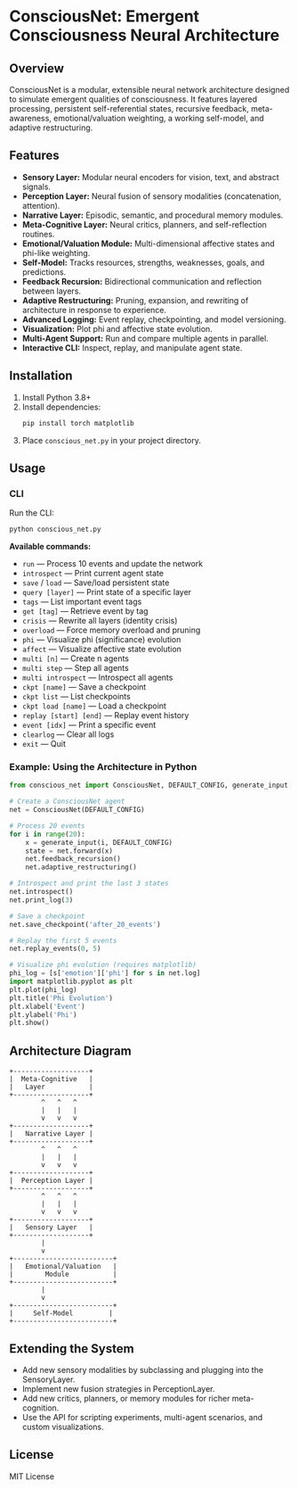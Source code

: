 # ConsciousNet: Emergent Consciousness Neural Architecture

## Overview
ConsciousNet is a modular, extensible neural network architecture designed to simulate emergent qualities of consciousness. It features layered processing, persistent self-referential states, recursive feedback, meta-awareness, emotional/valuation weighting, a working self-model, and adaptive restructuring.

## Features
- **Sensory Layer:** Modular neural encoders for vision, text, and abstract signals.
- **Perception Layer:** Neural fusion of sensory modalities (concatenation, attention).
- **Narrative Layer:** Episodic, semantic, and procedural memory modules.
- **Meta-Cognitive Layer:** Neural critics, planners, and self-reflection routines.
- **Emotional/Valuation Module:** Multi-dimensional affective states and phi-like weighting.
- **Self-Model:** Tracks resources, strengths, weaknesses, goals, and predictions.
- **Feedback Recursion:** Bidirectional communication and reflection between layers.
- **Adaptive Restructuring:** Pruning, expansion, and rewriting of architecture in response to experience.
- **Advanced Logging:** Event replay, checkpointing, and model versioning.
- **Visualization:** Plot phi and affective state evolution.
- **Multi-Agent Support:** Run and compare multiple agents in parallel.
- **Interactive CLI:** Inspect, replay, and manipulate agent state.

## Installation
1. Install Python 3.8+
2. Install dependencies:
   ```bash
   pip install torch matplotlib
   ```
3. Place `conscious_net.py` in your project directory.

## Usage
### CLI
Run the CLI:
```bash
python conscious_net.py
```

**Available commands:**
- `run` — Process 10 events and update the network
- `introspect` — Print current agent state
- `save` / `load` — Save/load persistent state
- `query [layer]` — Print state of a specific layer
- `tags` — List important event tags
- `get [tag]` — Retrieve event by tag
- `crisis` — Rewrite all layers (identity crisis)
- `overload` — Force memory overload and pruning
- `phi` — Visualize phi (significance) evolution
- `affect` — Visualize affective state evolution
- `multi [n]` — Create n agents
- `multi step` — Step all agents
- `multi introspect` — Introspect all agents
- `ckpt [name]` — Save a checkpoint
- `ckpt list` — List checkpoints
- `ckpt load [name]` — Load a checkpoint
- `replay [start] [end]` — Replay event history
- `event [idx]` — Print a specific event
- `clearlog` — Clear all logs
- `exit` — Quit

### Example: Using the Architecture in Python
```python
from conscious_net import ConsciousNet, DEFAULT_CONFIG, generate_input

# Create a ConsciousNet agent
net = ConsciousNet(DEFAULT_CONFIG)

# Process 20 events
for i in range(20):
    x = generate_input(i, DEFAULT_CONFIG)
    state = net.forward(x)
    net.feedback_recursion()
    net.adaptive_restructuring()

# Introspect and print the last 3 states
net.introspect()
net.print_log(3)

# Save a checkpoint
net.save_checkpoint('after_20_events')

# Replay the first 5 events
net.replay_events(0, 5)

# Visualize phi evolution (requires matplotlib)
phi_log = [s['emotion']['phi'] for s in net.log]
import matplotlib.pyplot as plt
plt.plot(phi_log)
plt.title('Phi Evolution')
plt.xlabel('Event')
plt.ylabel('Phi')
plt.show()
```

## Architecture Diagram
```
+-------------------+
|  Meta-Cognitive   |
|   Layer           |
+-------------------+
        ^   ^   ^
        |   |   |
        v   v   v
+-------------------+
|   Narrative Layer |
+-------------------+
        ^   ^   ^
        |   |   |
        v   v   v
+-------------------+
|  Perception Layer |
+-------------------+
        ^   ^   ^
        |   |   |
        v   v   v
+-------------------+
|   Sensory Layer   |
+-------------------+
        |
        v
+-------------------------+
|   Emotional/Valuation   |
|        Module           |
+-------------------------+
        |
        v
+-------------------------+
|     Self-Model         |
+-------------------------+
```

## Extending the System
- Add new sensory modalities by subclassing and plugging into the SensoryLayer.
- Implement new fusion strategies in PerceptionLayer.
- Add new critics, planners, or memory modules for richer meta-cognition.
- Use the API for scripting experiments, multi-agent scenarios, and custom visualizations.

## License
MIT License
